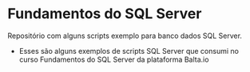 # Fundamentos do SQL Server
Repositório com alguns scripts exemplo para banco dados SQL Server.

- Esses são alguns exemplos de scripts SQL Server que consumi no curso Fundamentos do SQL Server da plataforma Balta.io


